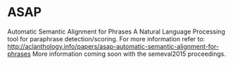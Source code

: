 # ASAP
Automatic Semantic Alignment for Phrases
A Natural Language Processing tool for paraphrase detection/scoring. For more information refer to:
  http://aclanthology.info/papers/asap-automatic-semantic-alignment-for-phrases
More information coming soon with the semeval2015 proceedings.



